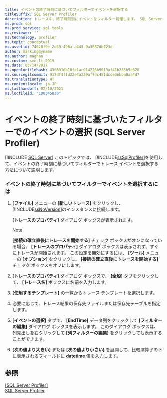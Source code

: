 ```yaml
---
title: イベントの終了時刻に基づいてフィルターでイベントを選択する
titleSuffix: SQL Server Profiler
description: トレース中、終了時刻別にイベントをフィルター処理します。 SQL Server Profiler でイベントの終了時刻に基づくフィルターを設定する方法について説明します。
ms.prod: sql
ms.prod_service: sql-tools
ms.reviewer: ''
ms.technology: profiler
ms.topic: conceptual
ms.assetid: 74628f9e-2d39-496a-a443-0a3887db223d
author: markingmyname
ms.author: maghan
ms.custom: seo-lt-2019
ms.date: 03/14/2017
ms.openlocfilehash: 4306910b10fe1ac014226b9013af41b235b5e628
ms.sourcegitcommit: 917df4ffd22e4a229af7dc481dcce3ebba0aa4d7
ms.translationtype: HT
ms.contentlocale: ja-JP
ms.lasthandoff: 02/10/2021
ms.locfileid: "100345830"
---
```

# <a name="filter-events-based-on-the-event-end-time-sql-server-profiler"></a>イベントの終了時刻に基づいたフィルターでのイベントの選択 (SQL Server Profiler)

 [!INCLUDE [SQL Server](../../includes/applies-to-version/sqlserver.md)]
  このトピックでは、 [!INCLUDE[ssSqlProfiler](../../includes/sssqlprofiler-md.md)]を使用して、イベントの終了時刻に基づいてフィルターでトレース イベントを選択する方法について説明します。  
  
### <a name="to-filter-events-based-on-the-event-end-time"></a>イベントの終了時刻に基づいてフィルターでイベントを選択するには  
  
1.  **[ファイル]** メニューの **[新しいトレース]** をクリックし、 [!INCLUDE[ssNoVersion](../../includes/ssnoversion-md.md)]のインスタンスに接続します。  
  
     **[トレースのプロパティ]** ダイアログ ボックスが表示されます。  
  
    > [!NOTE]  
    >  **[接続の確立直後にトレースを開始する]** チェック ボックスがオンになっている場合、 **[トレースのプロパティ]** ダイアログ ボックスは表示されず、すぐにトレースが開始されます。 この設定を無効にするには、 **[ツール]** メニューの **[オプション]** をクリックし、 **[接続の確立直後にトレースを開始する]** チェック ボックスをオフにします。  
  
2.  **[トレースのプロパティ]** ダイアログ ボックスで、 **[全般]** タブをクリックして、 **[トレース名]** ボックスに名前を入力します。  
  
3.  **[使用するテンプレート]** の一覧からトレース テンプレートを選択します。  
  
4.  必要に応じて、トレース結果の保存先ファイルまたは保存先テーブルを指定します。  
  
5.  **[イベントの選択]** タブで、 **[EndTime]** データ列をクリックして **[フィルターの編集]** ダイアログ ボックスを表示します。 このダイアログ ボックスは、列見出しを右クリックして **[列フィルターの編集]** をクリックしても表示することができます。  
  
6.  **[次の値より大きい]** または **[次の値より小さい]** を展開して、比較演算子の下に表示されるフィールドに **datetime** 値を入力します。  
  
## <a name="see-also"></a>参照  
 [[SQL Server Profiler]](../../tools/sql-server-profiler/sql-server-profiler.md)   
 [SQL Server Profiler](../../tools/sql-server-profiler/sql-server-profiler.md)  
  
  
